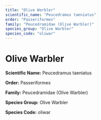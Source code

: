```yaml
---
title: "Olive Warbler"
scientific_name: "Peucedramus taeniatus"
order: "Passeriformes"
family: "Peucedramidae (Olive Warbler)"
species_group: "Olive Warbler"
species_code: "oliwar"
---
```


# Olive Warbler

**Scientific Name:** Peucedramus taeniatus

**Order:** Passeriformes

**Family:** Peucedramidae (Olive Warbler)

**Species Group:** Olive Warbler

**Species Code:** oliwar
